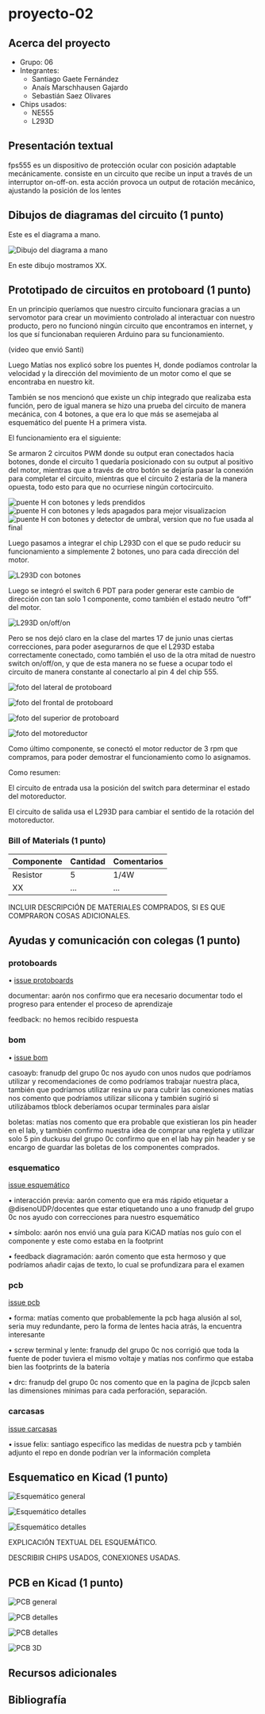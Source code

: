 # proyecto-02

## Acerca del proyecto

- Grupo: 06
- Integrantes:
  - Santiago Gaete Fernández
  - Anaís Marschhausen Gajardo
  - Sebastián Saez Olivares
- Chips usados:
  - NE555
  - L293D

## Presentación textual

fps555 es un dispositivo de protección ocular con posición adaptable mecánicamente. consiste en un circuito que recibe un input a través de un interruptor on-off-on. esta acción provoca un output de rotación mecánico, ajustando la posición de los lentes

## Dibujos de diagramas del circuito (1 punto)

Este es el diagrama a mano.

![Dibujo del diagrama a mano](./imagenes/diagrama-mano.jpg)

En este dibujo mostramos XX.

## Prototipado de circuitos en protoboard (1 punto)

En un principio queríamos que nuestro circuito funcionara gracias a un servomotor para crear un movimiento controlado al interactuar con nuestro producto, pero no funcionó ningún circuito que encontramos en internet, y los que sí funcionaban requieren Arduino para su funcionamiento.

(video que envió Santi)

Luego Matías nos explicó sobre los puentes H, donde podíamos controlar la velocidad y la dirección del movimiento de un motor como el que se encontraba en nuestro kit.

También se nos mencionó que existe un chip integrado que realizaba esta función, pero de igual manera se hizo una prueba del circuito de manera mecánica, con 4 botones, a que era lo que más se asemejaba al esquemático del puente H a primera vista.

El funcionamiento era el siguiente:

Se armaron 2 circuitos PWM donde su output eran conectados hacia botones, donde el circuito 1 quedaría posicionado con su output al positivo del motor, mientras que a través de otro botón se dejaría pasar la conexión para completar el circuito, mientras que el circuito 2 estaría de la manera opuesta, todo esto para que no ocurriese ningún cortocircuito.

![puente H con botones y leds prendidos](./imagenes/puenteHbotones-1.jpg)
![puente H con botones y leds apagados para mejor visualizacion](./imagenes/puenteHbotones-2.jpg)
![puente H con botones y detector de umbral, version que no fue usada al final](./imagenes/puenteHbotones-3.jpg)

Luego pasamos a integrar el chip L293D con el que se pudo reducir su funcionamiento a simplemente 2 botones, uno para cada dirección del motor.

![L293D con botones](./imagenes/l293dBotones-2.jpg)

Luego se integró el switch 6 PDT para poder generar este cambio de dirección con tan solo 1 componente, como también el estado neutro “off” del motor.

![L293D on/off/on](./imagenes/l293dSwitch-1.jpg)

Pero se nos dejó claro en la clase del martes 17 de junio unas ciertas correcciones, para poder asegurarnos de que el L293D estaba correctamente conectado, como también el uso de la otra mitad de nuestro switch on/off/on, y que de esta manera no se fuese a ocupar todo el circuito de manera constante al conectarlo al pin 4 del chip 555.

![foto del lateral de protoboard](./imagenes/tme-grupo06-registro01.jpg)

![foto del frontal de protoboard](./imagenes/tme-grupo06-registro02.jpg)

![foto del superior de protoboard](./imagenes/tme-grupo06-registro03.jpg)

![foto del motoreductor](./imagenes/tme-grupo06-registro04.jpg)

Como último componente, se conectó el motor reductor de 3 rpm que compramos, para poder demostrar el funcionamiento como lo asignamos.

Como resumen:

El circuito de entrada usa la posición del switch para determinar el estado del motoreductor.

El circuito de salida usa el L293D para cambiar el sentido de la rotación del motoreductor.

### Bill of Materials (1 punto)

| Componente   | Cantidad | Comentarios     |
| ------------ | -------- | --------------- |
| Resistor     | 5        | 1/4W            |
| XX | ... | ...       |

INCLUIR DESCRIPCIÓN DE MATERIALES COMPRADOS, SI ES QUE COMPRARON COSAS ADICIONALES.

## Ayudas y comunicación con colegas (1 punto)

### protoboards 

• [issue protoboards](https://github.com/orgs/disenoUDP/projects/4/views/1?pane=issue&itemId=115280226&issue=disenoUDP%7Cdis8644-2025-1-proyectos%7C140)

documentar: aarón nos confirmo que era necesario documentar todo el progreso para entender el proceso de aprendizaje

feedback: no hemos recibido respuesta

### bom 

• [issue bom](https://github.com/orgs/disenoUDP/projects/4/views/1?pane=issue&itemId=115280715&issue=disenoUDP%7Cdis8644-2025-1-proyectos%7C146)

casoayb: franudp del grupo 0c nos ayudo con unos nudos que podríamos utilizar y recomendaciones de como podríamos trabajar nuestra placa, también que podríamos utilizar resina uv para cubrir las conexiones
matías nos comento que podríamos utilizar silicona y también sugirió si utilizábamos tblock deberíamos ocupar terminales para aislar 

boletas: matías nos comento que era probable que existieran los pin header en el lab, y también confirmo nuestra idea de comprar una regleta y utilizar solo 5 pin
duckusu del grupo 0c confirmo que en el lab hay pin header y se encargo de guardar las boletas de los componentes comprados.

### esquematico 

[issue esquemático](https://github.com/orgs/disenoUDP/projects/4/views/1?pane=issue&itemId=115278736&issue=disenoUDP%7Cdis8644-2025-1-proyectos%7C128)

• interacción previa: aarón comento que era más rápido etiquetar a @disenoUDP/docentes que estar etiquetando uno a uno
franudp del grupo 0c nos ayudo con correcciones para nuestro esquemático

• símbolo: aarón nos envió una guía para KiCAD
matías nos guío con el componente y este como estaba en la footprint

• feedback diagramación: aarón comento que esta hermoso y que podríamos añadir cajas de texto, lo cual se profundizara para el examen

### pcb 

[issue pcb](https://github.com/orgs/disenoUDP/projects/4/views/1?pane=issue&itemId=115279178&issue=disenoUDP%7Cdis8644-2025-1-proyectos%7C134)

• forma: matías comento que probablemente la pcb haga alusión al sol, seria muy redundante, pero la forma de lentes hacia atrás, la encuentra interesante

• screw terminal y lente: franudp del grupo 0c nos corrigió que toda la fuente de poder tuviera el mismo voltaje y matías nos confirmo que estaba bien las footprints de la batería 

• drc: franudp del grupo 0c nos comento que en la pagina de jlcpcb salen las dimensiones mínimas para cada perforación, separación.

### carcasas 

[issue carcasas](https://github.com/orgs/disenoUDP/projects/4/views/1?pane=issue&itemId=116136542&issue=disenoUDP%7Cdis8644-2025-1-proyectos%7C554)

• issue felix: santiago especifico las medidas de nuestra pcb y también adjunto el repo en donde podrían ver la información completa

## Esquematico en Kicad (1 punto)

![Esquemático general](./imagenes/esquematico-general.jpg)

![Esquemático detalles](./imagenes/esquematico-detalle-01.jpg)

![Esquemático detalles](./imagenes/esquematico-detalle-02.jpg)

EXPLICACIÓN TEXTUAL DEL ESQUEMÁTICO.

DESCRIBIR CHIPS USADOS, CONEXIONES USADAS.

## PCB en Kicad (1 punto)

![PCB general](./imagenes/pcb-general.jpg)

![PCB detalles](./imagenes/pcb-detalle-01.jpg)

![PCB detalles](./imagenes/pcb-detalle-02.jpg)

![PCB 3D](./imagenes/pcb-3d.jpg)

## Recursos adicionales

## Bibliografía

